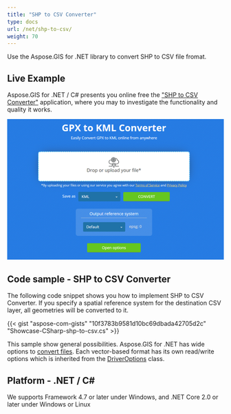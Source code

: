 ```yaml
---
title: "SHP to CSV Converter"
type: docs
url: /net/shp-to-csv/
weight: 70
---
```


Use the Aspose.GIS for .NET library to convert SHP to CSV file fromat.

## **Live Example**

Aspose.GIS for .NET / C# presents you online free the ["SHP to CSV Converter"](https://products.aspose.app/gis/conversion/shp-to-csv) application, where you may to investigate the functionality and quality it works.

![SHP to CSV Converter App](conversion.png)

## **Code sample - SHP to CSV Converter**

The following code snippet shows you how to implement SHP to CSV Converter. If you specify a spatial reference system for the destination CSV layer, all geometries will be converted to it. 

{{< gist "aspose-com-gists" "10f3783b9581d10bc69dbada42705d2c" "Showcase-CSharp-shp-to-csv.cs" >}}

This sample show general possibilities. Aspose.GIS for .NET has wide options to [convert files](https://docs.aspose.com/gis/net/vector-layers/). Each vector-based format has its own read/write options which is inherited from the [DriverOptions](https://apireference.aspose.com/gis/net/aspose.gis/driveroptions) class.

## **Platform - .NET / C#**

We supports Framework 4.7 or later under Windows, and .NET Core 2.0 or later under Windows or Linux
